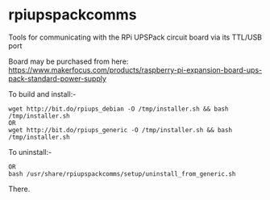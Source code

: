 # rpiupspackcomms
Tools for communicating with the RPi UPSPack circuit board via its TTL/USB port

Board may be purchased from here: https://www.makerfocus.com/products/raspberry-pi-expansion-board-ups-pack-standard-power-supply

To build and install:-

```
wget http://bit.do/rpiups_debian -O /tmp/installer.sh && bash /tmp/installer.sh
OR
wget http://bit.do/rpiups_generic -O /tmp/installer.sh && bash /tmp/installer.sh
```

To uninstall:-
```apt-get remove rpiupspackcomms
OR
bash /usr/share/rpiupspackcomms/setup/uninstall_from_generic.sh
```

There.
